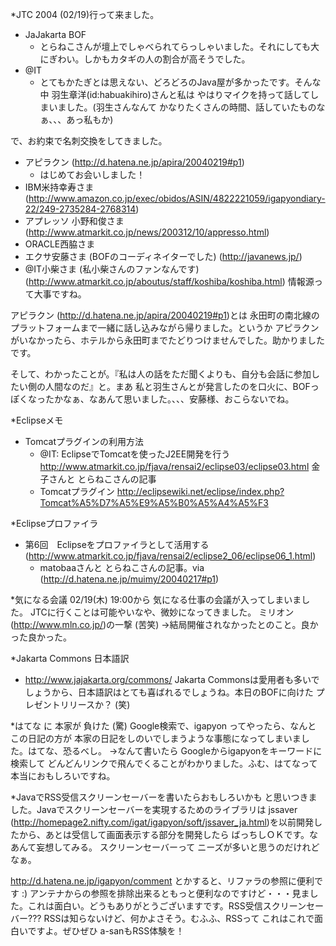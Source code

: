 *JTC 2004 (02/19)行って来ました。

* JaJakarta BOF
  * とらねこさんが壇上でしゃべられてらっしゃいました。それにしても大にぎわい。しかもカタギの人の割合が高そうでした。
* @IT
  * とてもかたぎとは思えない、どろどろのJava屋が多かったです。そんな中 羽生章洋(id:habuakihiro)さんと私は やはりマイクを持って話してしまいました。(羽生さんなんて かなりたくさんの時間、話していたものなぁ、、、あっ私もか)

で、お約束で名刺交換をしてきました。

* アピラクン (http://d.hatena.ne.jp/apira/20040219#p1)
  * はじめてお会いしました！
* IBM米持幸寿さま (http://www.amazon.co.jp/exec/obidos/ASIN/4822221059/igapyondiary-22/249-2735284-2768314)
* アプレッソ 小野和俊さま (http://www.atmarkit.co.jp/news/200312/10/appresso.html)
* ORACLE西脇さま
* エクサ安藤さま (BOFのコーディネイターでした) (http://javanews.jp/)
* @IT小柴さま (私小柴さんのファンなんです) (http://www.atmarkit.co.jp/aboutus/staff/koshiba/koshiba.html)
情報源って大事ですね。

アピラクン (http://d.hatena.ne.jp/apira/20040219#p1)とは 永田町の南北線のプラットフォームまで一緒に話し込みながら帰りました。というか アピラクンがいなかったら、ホテルから永田町までたどりつけませんでした。助かりましたです。

そして、わかったことが。『私は人の話をただ聞くよりも、自分も会話に参加したい側の人間なのだ』と。まあ 私と羽生さんとが発言したのを口火に、BOFっぽくなったかなぁ、なあんて思いました。、、、安藤様、おこらないでね。

*Eclipseメモ

* Tomcatプラグインの利用方法
  * @IT: EclipseでTomcatを使ったJ2EE開発を行う http://www.atmarkit.co.jp/fjava/rensai2/eclipse03/eclipse03.html 金子さんと とらねこさんの記事
  * Tomcatプラグイン http://eclipsewiki.net/eclipse/index.php?Tomcat%A5%D7%A5%E9%A5%B0%A5%A4%A5%F3

*Eclipseプロファイラ

* 第6回　Eclipseをプロファイラとして活用する (http://www.atmarkit.co.jp/fjava/rensai2/eclipse2_06/eclipse06_1.html)
  * matobaaさんと とらねこさんの記事。via (http://d.hatena.ne.jp/muimy/20040217#p1)

*気になる会議
02/19(木) 19:00から 気になる仕事の会議が入ってしまいました。
JTCに行くことは可能やいなや、微妙になってきました。
ミリオン(http://www.mln.co.jp/)の一撃 (苦笑)
→結局開催されなかったとのこと。良かった良かった。

*Jakarta Commons 日本語訳

* http://www.jajakarta.org/commons/
Jakarta Commonsは愛用者も多いでしょうから、日本語訳はとても喜ばれるでしょうね。本日のBOFに向けた プレゼントリリースか？ (笑)

*はてな に 本家が 負けた (驚)
Google検索で、igapyon ってやったら、なんと この日記の方が 本家の日記をしのいでしまうような事態になってしまいました。はてな、恐るべし。
→なんて書いたら Googleからigapyonをキーワードに検索して どんどんリンクで飛んでくることがわかりました。ふむ、はてなって本当におもしろいですね。

*JavaでRSS受信スクリーンセーバーを書いたらおもしろいかも
と思いつきました。Javaでスクリーンセーバーを実現するためのライブラリは jssaver (http://homepage2.nifty.com/igat/igapyon/soft/jssaver_ja.html)を以前開発したから、あとは受信して画面表示する部分を開発したら ばっちしＯＫです。なあんて妄想してみる。
スクリーンセーバーって ニーズが多いと思うのだけれどなぁ。

http://d.hatena.ne.jp/igapyon/comment とかすると、リファラの参照に便利です :) アンテナからの参照を排除出来るともっと便利なのですけど・・・見ました。これは面白い。どうもありがとうございますです。RSS受信スクリーンセーバー??? RSSは知らないけど、何かよさそう。むふふ、RSSって これはこれで面白いですよ。ぜひぜひ a-sanもRSS体験を！
